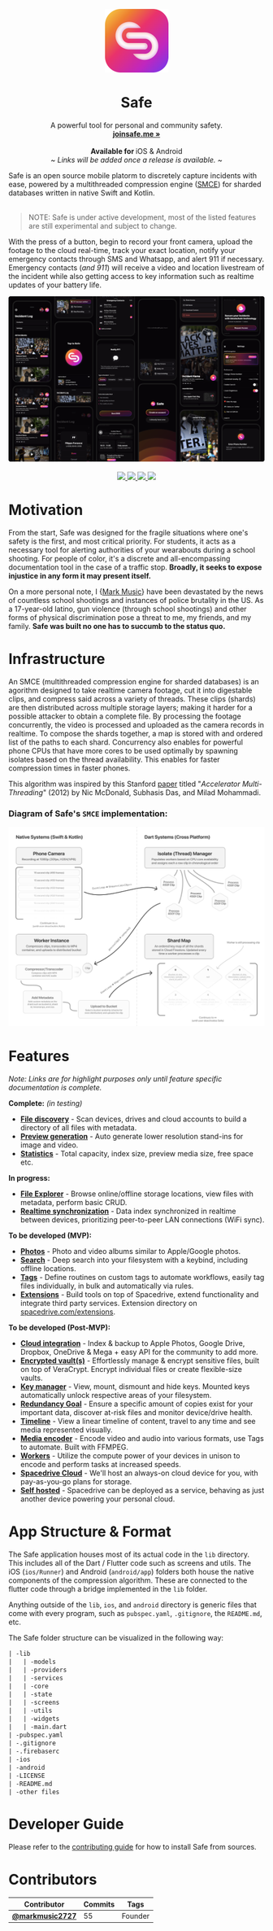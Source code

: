 <p align="center">
  <a href="#">
    
  </a>
  <p align="center">
   <img width="125" height="125" src="https://github.com/safedotme/.github/blob/main/profile/logo.png?raw=true" alt="Logo">
  </p>
  <h1 align="center"><b>Safe</b></h1>
  <p align="center">
  A powerful tool for personal and community safety.
    <br />
    <a href="https://joinsafe.me"><strong>joinsafe.me »</strong></a>
    <br />
    <br />
    <b>Available for </b>
    iOS & Android
    <br />
    <i>~ Links will be added once a release is available. ~</i>
  </p>
</p>
Safe is an open source mobile platorm to discretely capture incidents with ease, powered by a multithreaded compression engine (<a href="#infrastructure">SMCE</a>) for sharded databases written in native Swift and Kotlin.
<br/>
<br/>

> NOTE: Safe is under active development, most of the listed features are still experimental and subject to change.

With the press of a button, begin to record your front camera, upload the footage to the cloud real-time, track your exact location, notify your emergency contacts through SMS and Whatsapp, and alert 911 if necessary. Emergency contacts (*and 911*) will receive a video and location livestream of the incident while also getting access to key information such as realtime updates of your battery life.

<p align="center">
  <img src="https://github.com/safedotme/.github/blob/main/profile/banner.png?raw=true" alt="Banner">
  <br />
  <br />
  <a href="https://discord.gg/WZrjydnM">
    <img src="https://img.shields.io/discord/992215371442552913?color=%235865F2&label=Discord" />
  </a>
  <a href="https://twitter.com/safedotme">
    <img src="https://img.shields.io/badge/Twitter-00acee?logo=twitter&logoColor=white" />
  </a>
  <a href="https://github.com/safedotme/safe/blob/main/LICENSE">
  <img src="https://img.shields.io/static/v1?label=Licence&message=GNU%20v3&color=000" />
  </a>
  <img src="https://img.shields.io/static/v1?label=Stage&message=Alpha&color=2BB4AB" />
  <br />
</p>

# Motivation

From the start, Safe was designed for the fragile situations where one's safety is the first, and most critical priority. For students, it acts as a necessary tool for alerting authorities of your wearabouts during a school shooting. For people of color, it's a discrete and all-encompassing documentation tool in the case of a traffic stop. **Broadly, it seeks to expose injustice in any form it may present itself.**

On a more personal note, I {[Mark Music](https://twitter.com/markmusic27)} have been devastated by the news of countless school shootings and instances of police brutality in the US. As a 17-year-old latino, gun violence (through school shootings) and other forms of physical discrimination pose a threat to me, my friends, and my family. **Safe was built no one has to succumb to the status quo.**

# Infrastructure

An SMCE (multithreaded compression engine for sharded databases) is an agorithm designed to take realtime camera footage, cut it into digestable clips, and compress said across a variety of threads. These clips (shards) are then distributed across multiple storage layers; making it harder for a possible attacker to obtain a complete file. By processing the footage concurrently, the video is processed and uploaded as the camera records in realtime. To compose the shards together, a map is stored with and ordered list of the paths to each shard. Concurrency also enables for powerful phone CPUs that have more cores to be used optimally by spawning isolates based on the thread availability. This enables for faster compression times in faster phones.

This algorithm was inspired by this Stanford [paper](http://cva.stanford.edu/people/milad/accelerator_multithreading.pdf) titled "*Accelerator Multi-Threading*" (2012) by Nic McDonald, Subhasis Das, and Milad Mohammadi.

### **Diagram of Safe's `SMCE` implementation:**



<img src="https://github.com/safedotme/.github/blob/main/profile/diagram.png?raw=true">

# Features

_Note: Links are for highlight purposes only until feature specific documentation is complete._

**Complete:** _(in testing)_

- **[File discovery](#features)** - Scan devices, drives and cloud accounts to build a directory of all files with metadata.
- **[Preview generation](#features)** - Auto generate lower resolution stand-ins for image and video.
- **[Statistics](#features)** - Total capacity, index size, preview media size, free space etc.

**In progress:**

- **[File Explorer](#features)** - Browse online/offline storage locations, view files with metadata, perform basic CRUD.
- **[Realtime synchronization](#features)** - Data index synchronized in realtime between devices, prioritizing peer-to-peer LAN connections (WiFi sync).

**To be developed (MVP):**

- **[Photos](#features)** - Photo and video albums similar to Apple/Google photos.
- **[Search](#features)** - Deep search into your filesystem with a keybind, including offline locations.
- **[Tags](#features)** - Define routines on custom tags to automate workflows, easily tag files individually, in bulk and automatically via rules.
- **[Extensions](#features)** - Build tools on top of Spacedrive, extend functionality and integrate third party services. Extension directory on [spacedrive.com/extensions](#features).

**To be developed (Post-MVP):**

- **[Cloud integration](#features)** - Index & backup to Apple Photos, Google Drive, Dropbox, OneDrive & Mega + easy API for the community to add more.
- **[Encrypted vault(s)](#features)** - Effortlessly manage & encrypt sensitive files, built on top of VeraCrypt. Encrypt individual files or create flexible-size vaults.
- **[Key manager](#features)** - View, mount, dismount and hide keys. Mounted keys automatically unlock respective areas of your filesystem.
- **[Redundancy Goal](#features)** - Ensure a specific amount of copies exist for your important data, discover at-risk files and monitor device/drive health.
- **[Timeline](#features)** - View a linear timeline of content, travel to any time and see media represented visually.
- **[Media encoder](#features)** - Encode video and audio into various formats, use Tags to automate. Built with FFMPEG.
- **[Workers](#features)** - Utilize the compute power of your devices in unison to encode and perform tasks at increased speeds.
- **[Spacedrive Cloud](#features)** - We'll host an always-on cloud device for you, with pay-as-you-go plans for storage.
- **[Self hosted](#features)** - Spacedrive can be deployed as a service, behaving as just another device powering your personal cloud.

# App Structure & Format

The Safe application houses most of its actual code in the `lib` directory. This includes all of the Dart / Flutter code such as screens and utils. The iOS (`ios/Runner`) and Android (`android/app`) folders both house the native components of the compression algorithm. These are connected to the flutter code through a bridge implemented in the `lib` folder.

Anything outside of the `lib`, `ios`, and `android` directory is generic files that come with every program, such as `pubspec.yaml`, `.gitignore`, the `README.md`, etc.

The Safe folder structure can be visualized in the following way:

```
| -lib
|   | -models
|   | -providers
|   | -services
|   | -core
|   | -state
|   | -screens
|   | -utils
|   | -widgets
|   | -main.dart
| -pubspec.yaml
| -.gitignore
| -.firebaserc
| -ios
| -android
| -LICENSE
| -README.md
| -other files
```

# Developer Guide

Please refer to the [contributing guide](CONTRIBUTING.md) for how to install Safe from sources.

# Contributors

|Contributor|Commits| Tags |
|-----|-----|-----|
|**[@markmusic2727](https://twitter.com/markmusic27)**|55|Founder|
